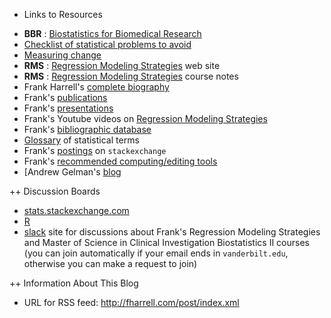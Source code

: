 + Links to Resources

-   **BBR** : [Biostatistics for Biomedical Research](http://biostat.mc.vanderbilt.edu/tmp/bbr.pdf)             
-   [Checklist of statistical problems to avoid](http://biostat.mc.vanderbilt.edu/ManuscriptChecklist)
-   [Measuring change](http://biostat.mc.vanderbilt.edu/MeasureChange)
-   **RMS** : [Regression Modeling Strategies](http://biostat.mc.vanderbilt.edu/rms) web site
-   **RMS** : [Regression Modeling Strategies](http://biostat.mc.vanderbilt.edu/tmp/course.pdf) course notes          
-   Frank Harrell's [complete biography](http://biostat.mc.vanderbilt.edu/FrankHarrell)
-   Frank's [publications](http://citeulike.org/user/harrelfe/author/Harrell)
-   Frank's [presentations](http://biostat.mc.vanderbilt.edu/FHHandouts)
-   Frank's Youtube videos on [Regression Modeling
    Strategies](https://www.youtube.com/channel/UC2qvW5vuAZm91-KIV4Y83MQ)
-   Frank's [bibliographic database](http://www.citeulike.org/user/harrelfe)
-   [Glossary](http://biostat.mc.vanderbilt.edu/wiki/pub/Main/ClinStat/glossary.pdf) of statistical terms
-   Frank's [postings](http://stats.stackexchange.com/users/4253) on
    `stackexchange`
-   Frank's [recommended computing/editing tools](http://biostat.mc.vanderbilt.edu/FHTools)
-   [Andrew Gelman's [blog](http://andrewgelman.com/)

++ Discussion Boards

-   [stats.stackexchange.com](http://stats.stackexchange.com/)
-   [R](http://stackoverflow.com/questions/tagged/r)
-   [slack](http://vbiostatcourse.slack.com/) site for discussions about
    Frank's Regression Modeling Strategies and Master of Science in
    Clinical Investigation Biostatistics II courses (you can join
    automatically if your email ends in `vanderbilt.edu`,
    otherwise you can make a request to join)

++ Information About This Blog
-   URL for RSS feed: http://fharrell.com/post/index.xml
